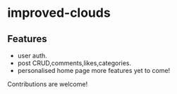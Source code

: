 # improved-clouds

## Features
- user auth.
- post CRUD,comments,likes,categories.
- personalised home page
more features yet to come!

Contributions are welcome!
